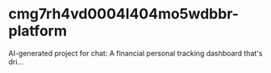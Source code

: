# cmg7rh4vd0004l404mo5wdbbr-platform
AI-generated project for chat: A financial personal tracking dashboard that's dri...
